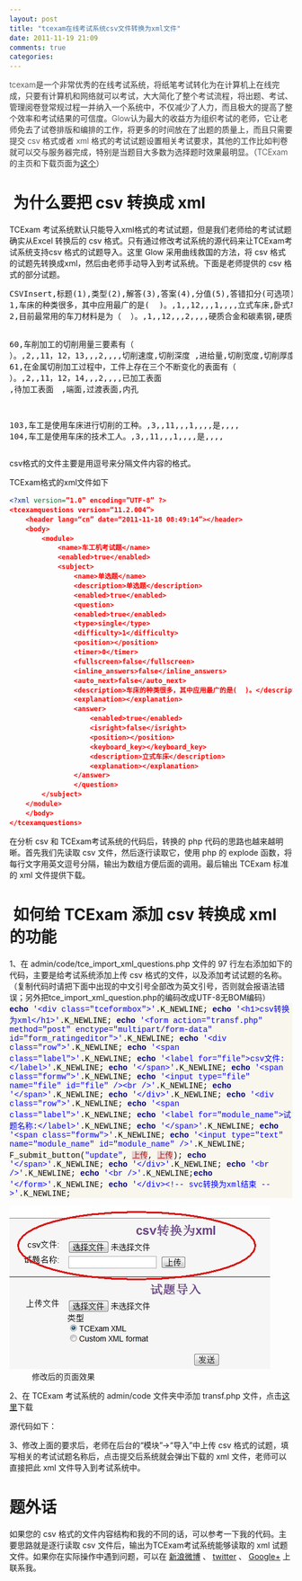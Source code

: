 ```yaml
---
layout: post
title: "tcexam在线考试系统csv文件转换为xml文件"
date: 2011-11-19 21:09
comments: true
categories: 
---
```

<span class="Apple-style-span" style="color: #333333; font-weight: 300;">tcexam是一个非常优秀的在线考试系统，将纸笔考试转化为在计算机上在线完成，只要有计算机和网络就可以考试，大大简化了整个考试流程，将出题、考试、管理阅卷登常规过程一并纳入一个系统中，不仅减少了人力，而且极大的提高了整个效率和考试结果的可信度。Glow认为最大的收益方为组织考试的老师，它让老师免去了试卷排版和编排的工作，将更多的时间放在了出题的质量上，而且只需要提交 csv 格式或者 xml 格式的考试试题设置相关考试要求，其他的工作比如判卷就可以交与服务器完成，特别是当题目大多数为选择题时效果最明显。（TCExam的主页和下载页面为</span><a style="font-weight: 300;" href="http://www.tcexam.org/" target="_blank">这个</a><span class="Apple-style-span" style="color: #333333; font-weight: 300;">）</span>
<h1> 为什么要把 csv 转换成 xml</h1>
TCExam 考试系统默认只能导入xml格式的考试试题，但是我们老师给的考试试题确实从Excel 转换后的 csv 格式。只有通过修改考试系统的源代码来让TCExam考试系统支持csv 格式的试题导入。这里 Glow 采用曲线救国的方法，将 csv 格式的试题先转换成xml，然后由老师手动导入到考试系统。下面是老师提供的 csv 格式的部分试题。<!--more-->
<pre>CSVInsert,标题(1),类型(2),解答(3),答案(4),分值(5),答错扣分(可选项)(6),分级level(7),Tag(8),留空列(9),留空列(10),选项A(11),选项B(12),选项C(13)…,选项D(14),选项E(15)
1,车床的种类很多，其中应用最广的是(  )。,1,,12,,,1,,,,立式车床,卧式车床,仪表车床,转塔车床,
2,目前最常用的车刀材料是为（  ）。,1,,12,,,2,,,,硬质合金和碳素钢,硬质合金和高速钢,碳素钢和高速钢,硬质合金和45号钢,

60,车削加工的切削用量三要素有（  ）。,2,,11，12，13,,,2,,,,切削速度,切削深度     ,进给量,切削宽度,切削厚度
61,在金属切削加工过程中，工件上存在三个不断变化的表面有（  ）。,2,,11，12，14,,,2,,,,已加工表面 ,待加工表面　,端面,过渡表面,内孔

103,车工是使用车床进行切削的工种。,3,,11,,,1,,,,是,,,,
104,车工是使用车床的技术工人。,3,,11,,,1,,,,是,,,,</pre>

csv格式的文件主要是用逗号来分隔文件内容的格式。

TCExam格式的xml文件如下
``` xml
<?xml version=”1.0” encoding=”UTF-8” ?>
<tcexamquestions version=“11.2.004”>
	<header lang=“cn” date=“2011-11-18 08:49:14”></header>
	<body>
		<module>
			<name>车工机考试题</name>
			<enabled>true</enabled>
			<subject>
				<name>单选题</name>
				<description>单选题</description>
				<enabled>true</enabled>
				<question>
				<enabled>true</enabled>
				<type>single</type>
				<difficulty>1</difficulty>
				<position></position>
				<timer>0</timer>
				<fullscreen>false</fullscreen>
				<inline_answers>false</inline_answers>
				<auto_next>false</auto_next>
				<description>车床的种类很多，其中应用最广的是(  )。</description>
				<explanation></explanation>
				<answer>
					<enabled>true</enabled>
					<isright>false</isright>
					<position></position>
					<keyboard_key></keyboard_key>
					<description>立式车床</description>
					<explanation></explanation>
				</answer>
				</question>
		</subject>
	</module>
	</body>
</tcexamquestions>
```
在分析 csv 和 TCExam考试系统的代码后，转换的 php 代码的思路也越来越明晰。首先我们先读取 csv 文件，然后逐行读取它，使用 php 的 explode 函数，将每行文字用英文逗号分隔，输出为数组方便后面的调用。最后输出 TCExam 标准的 xml 文件提供下载。
<h1> 如何给 TCExam 添加 csv 转换成 xml 的功能</h1>
1、在 admin/code/tce_import_xml_questions.php 文件的 97 行左右添加如下的代码，主要是给考试系统添加上传 csv 格式的文件，以及添加考试试题的名称。（复制代码时请把下面中出现的中文引号全部改为英文引号，否则就会报语法错误；另外把tce_import_xml_question.php的编码改成UTF-8无BOM编码）
<div class="source" style="font-family: Consolas, 'Lucida Console', 'Courier New'; color: #000000; background-color: #f9f7ed;"><span style="color: #000080; font-weight: bold;">echo</span> <span style="color: #0000ff;">'&lt;div class="tceformbox"&gt;'</span><span style="color: #000000;">.</span><span style="color: #000000;">K_NEWLINE</span>;
<span style="color: #000080; font-weight: bold;">echo</span> <span style="color: #0000ff;">'&lt;h1&gt;csv转换为xml&lt;/h1&gt;'</span><span style="color: #000000;">.</span><span style="color: #000000;">K_NEWLINE</span>;
<span style="color: #000080; font-weight: bold;">echo</span> <span style="color: #0000ff;">'&lt;form action="transf.php" method="post" enctype="multipart/form-data" id="form_ratingeditor"&gt;'</span><span style="color: #000000;">.</span><span style="color: #000000;">K_NEWLINE</span>;
<span style="color: #000080; font-weight: bold;">echo</span> <span style="color: #0000ff;">'&lt;div class="row"&gt;'</span><span style="color: #000000;">.</span><span style="color: #000000;">K_NEWLINE</span>;
<span style="color: #000080; font-weight: bold;">echo</span> <span style="color: #0000ff;">'&lt;span class="label"&gt;'</span><span style="color: #000000;">.</span><span style="color: #000000;">K_NEWLINE</span>;
<span style="color: #000080; font-weight: bold;">echo</span> <span style="color: #0000ff;">'&lt;label for="file"&gt;csv文件:&lt;/label&gt;'</span><span style="color: #000000;">.</span><span style="color: #000000;">K_NEWLINE</span>;
<span style="color: #000080; font-weight: bold;">echo</span> <span style="color: #0000ff;">'&lt;/span&gt;'</span><span style="color: #000000;">.</span><span style="color: #000000;">K_NEWLINE</span>;
<span style="color: #000080; font-weight: bold;">echo</span> <span style="color: #0000ff;">'&lt;span class="formw"&gt;'</span><span style="color: #000000;">.</span><span style="color: #000000;">K_NEWLINE</span>;
<span style="color: #000080; font-weight: bold;">echo</span> <span style="color: #0000ff;">'&lt;input type="file" name="file" id="file" /&gt;&lt;br /&gt;'</span><span style="color: #000000;">.</span><span style="color: #000000;">K_NEWLINE</span>;
<span style="color: #000080; font-weight: bold;">echo</span> <span style="color: #0000ff;">'&lt;/span&gt;'</span><span style="color: #000000;">.</span><span style="color: #000000;">K_NEWLINE</span>;
<span style="color: #000080; font-weight: bold;">echo</span> <span style="color: #0000ff;">'&lt;/div&gt;'</span><span style="color: #000000;">.</span><span style="color: #000000;">K_NEWLINE</span>;
<span style="color: #000080; font-weight: bold;">echo</span> <span style="color: #0000ff;">'&lt;div class="row"&gt;'</span><span style="color: #000000;">.</span><span style="color: #000000;">K_NEWLINE</span>;
<span style="color: #000080; font-weight: bold;">echo</span> <span style="color: #0000ff;">'&lt;span class="label"&gt;'</span><span style="color: #000000;">.</span><span style="color: #000000;">K_NEWLINE</span>;
<span style="color: #000080; font-weight: bold;">echo</span> <span style="color: #0000ff;">'&lt;label for="module_name"&gt;试题名称:&lt;/label&gt;'</span><span style="color: #000000;">.</span><span style="color: #000000;">K_NEWLINE</span>;
<span style="color: #000080; font-weight: bold;">echo</span> <span style="color: #0000ff;">'&lt;/span&gt;'</span><span style="color: #000000;">.</span><span style="color: #000000;">K_NEWLINE</span>;
<span style="color: #000080; font-weight: bold;">echo</span> <span style="color: #0000ff;">'&lt;span class="formw"&gt;'</span><span style="color: #000000;">.</span><span style="color: #000000;">K_NEWLINE</span>;
<span style="color: #000080; font-weight: bold;">echo</span> <span style="color: #0000ff;">'&lt;input type="text" name="module_name" id="module_name" /&gt;'</span><span style="color: #000000;">.</span><span style="color: #000000;">K_NEWLINE</span>;
<span style="color: #000000;">F_submit_button</span>(<span style="color: #0000ff;">"update"</span><span style="color: #000000;">,</span> <span style="color: #a61717; background-color: #e3d2d2;">上传</span><span style="color: #000000;">,</span> <span style="color: #a61717; background-color: #e3d2d2;">上传</span>);
<span style="color: #000080; font-weight: bold;">echo</span> <span style="color: #0000ff;">'&lt;/span&gt;'</span><span style="color: #000000;">.</span><span style="color: #000000;">K_NEWLINE</span>;
<span style="color: #000080; font-weight: bold;">echo</span> <span style="color: #0000ff;">'&lt;/div&gt;'</span><span style="color: #000000;">.</span><span style="color: #000000;">K_NEWLINE</span>;
<span style="color: #000080; font-weight: bold;">echo</span> <span style="color: #0000ff;">'&lt;br /&gt;'</span><span style="color: #000000;">.</span><span style="color: #000000;">K_NEWLINE</span>;
<span style="color: #000080; font-weight: bold;">echo</span> <span style="color: #0000ff;">'&lt;br /&gt;'</span><span style="color: #000000;">.</span><span style="color: #000000;">K_NEWLINE</span>;<span style="color: #000080; font-weight: bold;">echo</span> <span style="color: #0000ff;">'&lt;/form&gt;'</span><span style="color: #000000;">.</span><span style="color: #000000;">K_NEWLINE</span>;
<span style="color: #000080; font-weight: bold;">echo</span> <span style="color: #0000ff;">'&lt;/div&gt;&lt;!-- svc转换为xml结束 --&gt;'</span><span style="color: #000000;">.</span><span style="color: #000000;">K_NEWLINE</span>;</div>
<div class="mceTemp" style="text-align: left;"><dl id="attachment_142150" class="wp-caption alignnone" style="width: 474px;"><dt class="wp-caption-dt"><a href="http://glowface.net/2011/11/tcexam-transform-csv-to-xml/tcexam-csv-xml/" rel="attachment wp-att-142150"><img class="size-full wp-image-142150" title="TCExam-csv-xml" src="/static/images/2011/11/TCExam-csv-xml.jpg" alt="" width="464" height="290" /></a></dt><dd class="wp-caption-dd">修改后的页面效果</dd></dl></div>
2、在 TCExam 考试系统的 admin/code 文件夹中添加 transf.php 文件，点击<a href="https://gist.github.com/1378794" target="_blank">这里</a>下载

源代码如下：

<script src="https://gist.github.com/1378794.js?file=transf.php"></script>

3、修改上面的要求后，老师在后台的“模块”→“导入”中上传 csv 格式的试题，填写相关的考试试题名称后，点击提交后系统就会弹出下载的 xml 文件，老师可以直接把此 xml 文件导入到考试系统中。
<h1>题外话</h1>
如果您的 csv 格式的文件内容结构和我的不同的话，可以参考一下我的代码。主要思路就是逐行读取 csv 文件后，输出为TCExam考试系统能够读取的 xml 试题文件。如果你在实际操作中遇到问题，可以在 <a href="http://weibo.com/jiangbian66" target="_blank">新浪微博</a> 、 <a href="https://twitter.com/#!/glow1n" target="_blank">twitter</a> 、 <a href="https://plus.google.com/u/0/117778352719386861792/posts" target="_blank">Google+</a> 上联系我。